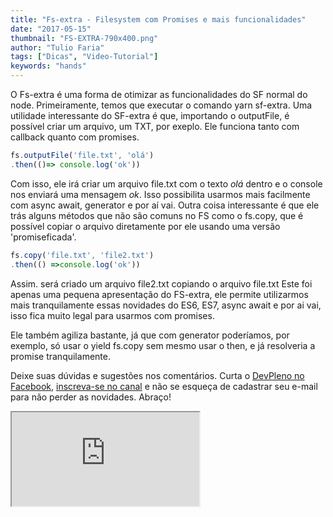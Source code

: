 ```yaml
---
title: "Fs-extra - Filesystem com Promises e mais funcionalidades"
date: "2017-05-15"
thumbnail: "FS-EXTRA-790x400.png"
author: "Tulio Faria"
tags: ["Dicas", "Video-Tutorial"]
keywords: "hands"
---
```



O Fs-extra é uma forma de otimizar as funcionalidades do SF normal do node. Primeiramente, temos que executar o comando yarn sf-extra. Uma utilidade interessante do SF-extra é que, importando o outputFile, é possível criar um arquivo, um TXT, por exeplo. Ele funciona tanto com callback quanto com promises.

```jsx {numberLines: true}
fs.outputFile('file.txt', 'olá')
.then(()=> console.log('ok'))
```

Com isso, ele irá criar um arquivo file.txt com o texto _olá_ dentro e o console nos enviará uma mensagem _ok_. Isso possibilita usarmos mais facilmente com async await, generator e por aí vai. Outra coisa interessante é que ele trás alguns métodos que não são comuns no FS como o fs.copy, que é possível copiar o arquivo diretamente por ele usando uma versão 'promiseficada'.

```jsx {numberLines: true}
fs.copy('file.txt', 'file2.txt')
.then(() =>console.log('ok'))
```

Assim. será criado um arquivo file2.txt copiando o arquivo file.txt Este foi apenas uma pequena apresentação do FS-extra, ele permite utilizarmos mais tranquilamente essas novidades do ES6, ES7, async await e por ai vai, isso fica muito legal para usarmos com promises. 

Ele também agiliza bastante, já que com generator poderíamos, por exemplo, só usar o yield fs.copy sem mesmo usar o then, e já resolveria a promise tranquilamente.

Deixe suas dúvidas e sugestões nos comentários. Curta o [DevPleno no Facebook](https://www.facebook.com/devpleno), [inscreva-se no canal](https://www.youtube.com/devplenocom) e não se esqueça de cadastrar seu e-mail para não perder as novidades. Abraço!


<div class="embed-responsive embed-responsive-16by9"> 
<iframe class="embed-responsive-item" src="https://www.youtube.com/embed/fTf-fORqQrs" allowfullscreen></iframe>
 </div>